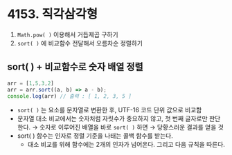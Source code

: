 # 4153. 직각삼각형

1. `Math.pow( )` 이용해서 거듭제곱 구하기
2. `sort( )` 에 비교함수 전달해서 오름차순 정렬하기

## sort( ) + 비교함수로 숫자 배열 정렬

``` js
arr = [1,5,3,2]
arr = arr.sort((a, b) => a - b);
console.log(arr) // 출력 : [ 1, 2, 3, 5 ]
```

- `sort( )` 는 요소를 문자열로 변환한 후, UTF-16 코드 단위 값으로 비교함 
- 문자열 대소 비교에서는 숫자처럼 자릿수가 중요하지 않고, 첫 번째 글자로만 판단한다. → 숫자로 이루어진 배열을 바로 `sort( )` 하면 → 당황스러운 결과를 얻을 것
- sort( ) 함수는 인자로 정렬 기준을 나태는 콜백 함수를 받는다. 
	- 대소 비교를 위해 함수에는 2개의 인자가 넘어온다. 
	  그리고 다음 규칙을 따른다. 